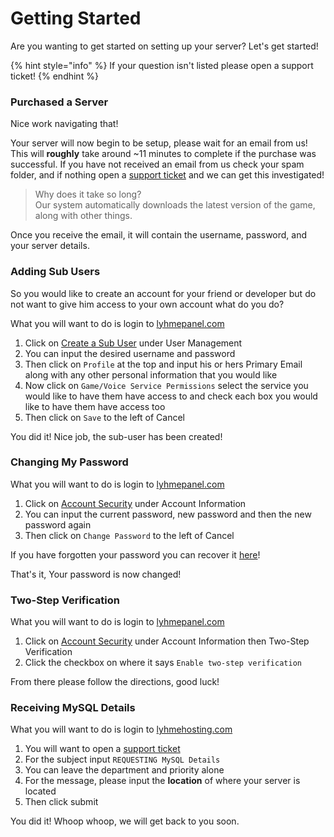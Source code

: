 # Getting Started

Are you wanting to get started on setting up your server? Let's get started!

{% hint style="info" %}
If your question isn't listed please open a support ticket!
{% endhint %}

### Purchased a Server <a id="purchased-a-server-whats-next"></a>

Nice work navigating that!

Your server will now begin to be setup, please wait for an email from us! This will **roughly** take around ~11 minutes to complete if the purchase was successful. If you have not received an email from us check your spam folder, and if nothing open a [support ticket](https://billing.lyhmehosting.com/submitticket.php?step=2&deptid=1) and we can get this investigated!

> Why does it take so long?   
> Our system automatically downloads the latest version of the game, along with other things.

Once you receive the email, it will contain the username, password, and your server details.

### Adding Sub Users <a id="creating-a-sub-account"></a>

So you would like to create an account for your friend or developer but do not want to give him access to your own account what do you do?

What you will want to do is login to [lyhmepanel.com](https://lyhmepanel.com)

1. Click on [Create a Sub User](http://lyhmepanel.com/Interface/Base/CreateSubUser.aspx) under User Management
2. You can input the desired username and password
3. Then click on `Profile` at the top and input his or hers Primary Email along with any other personal information that you would like
4. Now click on `Game/Voice Service Permissions` select the service you would like to have them have access to and check each box you would like to have them have access too
5. Then click on `Save` to the left of Cancel

You did it! Nice job, the sub-user has been created!

### Changing My Password <a id="change-my-password"></a>

What you will want to do is login to [lyhmepanel.com](https://lyhmepanel.com)

1. Click on [Account Security](http://lyhmepanel.com/Interface/Base/ChangePassword.aspx) under Account Information
2. You can input the current password, new password and then the new password again
3. Then click on `Change Password` to the left of Cancel

If you have forgotten your password you can recover it [here](http://lyhmepanel.com/Interface/Base/PasswordRecovery.aspx)!

That's it, Your password is now changed!

### Two-Step Verification <a id="enable-two-step-verification"></a>

What you will want to do is login to [lyhmepanel.com](https://lyhmepanel.com)

1. Click on [Account Security](http://lyhmepanel.com/Interface/Base/ChangePassword.aspx) under Account Information then Two-Step Verification
2. Click the checkbox on where it says `Enable two-step verification`

From there please follow the directions, good luck!

### Receiving MySQL Details <a id="receiving-mysql-details"></a>

What you will want to do is login to [lyhmehosting.com](https://billing.lyhmehosting.com/clientarea.php)

1. You will want to open a [support ticket](https://billing.lyhmehosting.com/submitticket.php?step=2&deptid=1)
2. For the subject input `REQUESTING MySQL Details`
3. You can leave the department and priority alone
4. For the message, please input the **location** of where your server is located
5. Then click submit

You did it! Whoop whoop, we will get back to you soon.

